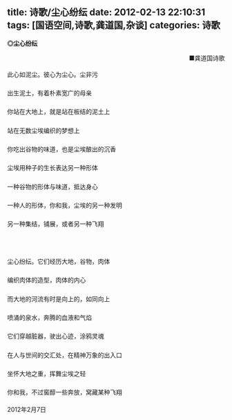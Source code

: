 title: 诗歌/尘心纷纭
date: 2012-02-13 22:10:31
tags: [国语空间,诗歌,龚道国,杂谈]
categories: 诗歌
---
  <p style="font-weight: bold;">◎尘心纷纭</p> 
  <p style="text-align: right;">■龚道国诗歌</p> 
  <p style="line-height:22.0pt;mso-line-height-rule:exactly">  此心如泥尘。彼心为尘心。尘非污</p> 
  <p style="line-height:22.0pt;mso-line-height-rule:exactly">  出生泥土，有着朴素宽广的母亲</p> 
 <!-- more --><p style="line-height:22.0pt;mso-line-height-rule:exactly">  你站在大地上，就是站在板结的泥土上</p> 
  <p style="line-height:22.0pt;mso-line-height-rule:exactly">  站在无数尘埃编织的梦想上</p> 
  <p style="line-height:22.0pt;mso-line-height-rule:exactly">  你吃出谷物的味道，也是尘埃酿出的沉香</p> 
  <p style="line-height:22.0pt;mso-line-height-rule:exactly">  尘埃用种子的生长表达另一种形体</p> 
  <p style="line-height:22.0pt;mso-line-height-rule:exactly">  一种谷物的形体与味道，抵达身心</p> 
  <p style="line-height:22.0pt;mso-line-height-rule:exactly">  一种人的形体，你和我，尘埃的另一种发明</p> 
  <p style="line-height:22.0pt;mso-line-height-rule:exactly">  另一种集结，铺展，或者另一种飞翔</p> 
  <p style="line-height:22.0pt;mso-line-height-rule:exactly"> &nbsp;</p> 
  <p style="line-height:22.0pt;mso-line-height-rule:exactly">  尘心纷纭。它们经历大地，谷物，肉体</p> 
  <p style="line-height:22.0pt;mso-line-height-rule:exactly">  编织肉体的造型，肉体的内心</p> 
  <p style="line-height:22.0pt;mso-line-height-rule:exactly">  而大地的河流有时是向上的，如同向上</p> 
  <p style="line-height:22.0pt;mso-line-height-rule:exactly">  喷涌的泉水，奔腾的血液和气焰</p> 
  <p style="line-height:22.0pt;mso-line-height-rule:exactly">  它们穿越脏器，驶出心迹，涂鸦灵魂</p> 
  <p style="line-height:22.0pt;mso-line-height-rule:exactly">  在人与世间的交汇处，在精神万象的出入口</p> 
  <p style="line-height:22.0pt;mso-line-height-rule:exactly">  坐怀大地之重，挥舞尘埃之轻</p> 
  <p style="line-height:22.0pt;mso-line-height-rule:exactly">  你和我，不过窖醇一些奔放，窝藏某种飞翔</p> 
  <p style="display: inline !important;"></p> 
  <p style="display: inline !important;">2012年2月7日</p> 
